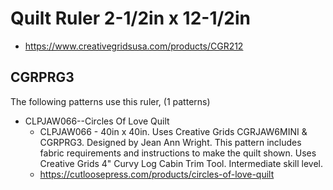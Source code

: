 # Quilt Ruler 2-1/2in x 12-1/2in
* https://www.creativegridsusa.com/products/CGR212

## CGRPRG3

The following patterns use this ruler, (1 patterns)

* CLPJAW066--Circles Of Love Quilt
	* CLPJAW066 - 40in x 40in. Uses Creative Grids CGRJAW6MINI & CGRPRG3. Designed by Jean Ann Wright. This pattern includes fabric requirements and instructions to make the quilt shown. Uses Creative Grids 4" Curvy Log Cabin Trim Tool. Intermediate skill level.
	* https://cutloosepress.com/products/circles-of-love-quilt

